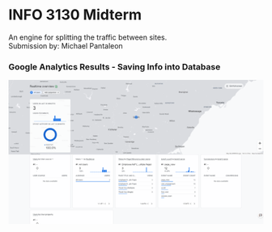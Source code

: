 
# INFO 3130 Midterm  
An engine for splitting the traffic between sites.  
Submission by: Michael Pantaleon  

### Google Analytics Results - Saving Info into Database

![Database Results](https://raw.githubusercontent.com/mk519/INFO3130_Midterm/master/screenshots/google-analytics.png) 
